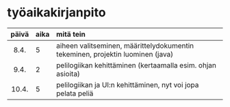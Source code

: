 # työaikakirjanpito

| päivä | aika | mitä tein  |
| :----:|:-----| :-----|
| 8.4.  | 5    | aiheen valitseminen, määrittelydokumentin tekeminen, projektin luominen (java) |
| 9.4.  | 2    | pelilogiikan kehittäminen (kertaamalla esim. ohjan asioita) |
| 10.4. | 5    | pelilogiikan ja UI:n kehittäminen, nyt voi jopa pelata peliä |
